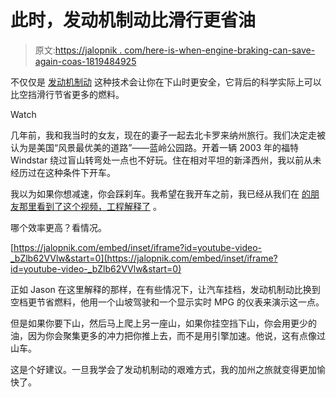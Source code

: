 # 此时，发动机制动比滑行更省油

> 原文:[https://jalopnik . com/here-is-when-engine-braking-can-save-again-coas-1819484925](https://jalopnik.com/here-is-when-engine-braking-can-save-more-gas-than-coas-1819484925)

不仅仅是 [发动机制动](https://jalopnik.com/actually-engine-braking-is-fine-1818491096) 这种技术会让你在下山时更安全，它背后的科学实际上可以比空挡滑行节省更多的燃料。

Watch

几年前，我和我当时的女友，现在的妻子一起去北卡罗来纳州旅行。我们决定走被认为是美国“风景最优美的道路”——蓝岭公园路。开着一辆 2003 年的福特 Windstar 绕过盲山转弯处一点也不好玩。住在相对平坦的新泽西州，我以前从未经历过在这种条件下开车。

我以为如果你想减速，你会踩刹车。我希望在我开车之前，我已经从我们在 [的朋友那里看到了这个视频，工程解释了](https://www.youtube.com/channel/UClqhvGmHcvWL9w3R48t9QXQ) 。

哪个效率更高？看情况。

 [https://jalopnik.com/embed/inset/iframe?id=youtube-video-_bZlb62VVlw&start=0](https://jalopnik.com/embed/inset/iframe?id=youtube-video-_bZlb62VVlw&start=0) 

正如 Jason 在这里解释的那样，在有些情况下，让汽车挂档，发动机制动比换到空档更节省燃料，他用一个山坡驾驶和一个显示实时 MPG 的仪表来演示这一点。

但是如果你要下山，然后马上爬上另一座山，如果你挂空挡下山，你会用更少的油，因为你会聚集更多的冲力把你推上去，而不是用引擎加速。他说，这有点像过山车。

这是个好建议。一旦我学会了发动机制动的艰难方式，我的加州之旅就变得更加愉快了。